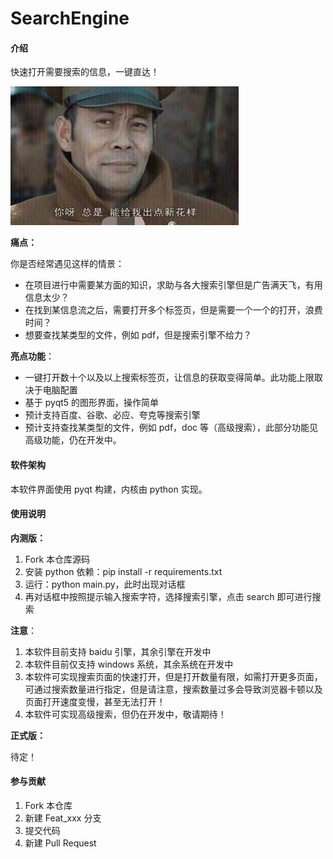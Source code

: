 # SearchEngine

#### 介绍

快速打开需要搜索的信息，一键直达！

![img](./xhy.png)

**痛点：**

你是否经常遇见这样的情景：

- 在项目进行中需要某方面的知识，求助与各大搜索引擎但是广告满天飞，有用信息太少？
- 在找到某信息流之后，需要打开多个标签页，但是需要一个一个的打开，浪费时间？
- 想要查找某类型的文件，例如 pdf，但是搜索引擎不给力？

**亮点功能**：

- 一键打开数十个以及以上搜索标签页，让信息的获取变得简单。此功能上限取决于电脑配置
- 基于 pyqt5 的图形界面，操作简单
- 预计支持百度、谷歌、必应、夸克等搜索引擎
- 预计支持查找某类型的文件，例如 pdf，doc 等（高级搜索），此部分功能见高级功能，仍在开发中。

#### 软件架构

本软件界面使用 pyqt 构建，内核由 python 实现。

#### 使用说明

**内测版：**

1.  Fork 本仓库源码
2.  安装 python 依赖：pip install -r requirements.txt
3.  运行：python main.py，此时出现对话框
4.  再对话框中按照提示输入搜索字符，选择搜索引擎，点击 search 即可进行搜索

**注意**：

1. 本软件目前支持 baidu 引擎，其余引擎在开发中
2. 本软件目前仅支持 windows 系统，其余系统在开发中
3. 本软件可实现搜索页面的快速打开，但是打开数量有限，如需打开更多页面，可通过搜索数量进行指定，但是请注意，搜索数量过多会导致浏览器卡顿以及页面打开速度变慢，甚至无法打开！
4. 本软件可实现高级搜索，但仍在开发中，敬请期待！

**正式版：**

待定！

#### 参与贡献

1.  Fork 本仓库
2.  新建 Feat_xxx 分支
3.  提交代码
4.  新建 Pull Request
